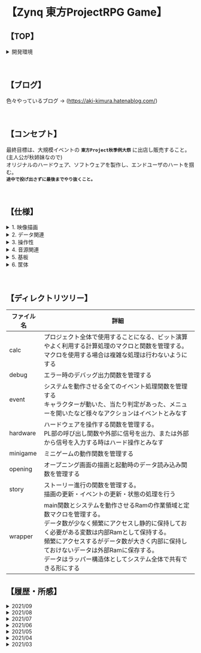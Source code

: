 # 【Zynq 東方ProjectRPG Game】

## 【TOP】

<details>
    <summary>開発環境</summary></br>
      Create	2021/03/27</br>
      Author	Kimura Kouta</br>
      Board	ArtyZ7-20</br>
      Ubuntu 20.04 LTS</br>
      Vitis20.2</br>
      Vivado20.2</br>
      Vitis_HLS20.2</br>
  </details>
  </br>
  </br>

## 【ブログ】
色々やっているブログ → (https://aki-kimura.hatenablog.com/)</br>
</br>
</br>


## 【コンセプト】
最終目標は、大規模イベントの **`東方Project秋季例大祭`** に出店し販売すること。(主人公が秋姉妹なので)</br>
オリジナルのハードウェア、ソフトウェアを製作し、エンドユーザのハートを掴む。</br>
**`途中で投げ出さずに最後までやり抜くこと。`**</br>
</br>
</br>

## 【仕様】

<details>
  <summary>1. 映像描画</summary></br>
  
  FPGAを使用したHDMI出力にする。</br>
  TFT_LCDを使用した携帯機を考えたが個人では値段が高価なため断念。</br>
  素材は配布可能なものを使用。</br>
    </br>
</details>

<details>
  <summary>2. データ関連</summary></br>
  
  SDカード、もしくはUSB、もしくはQSPIフラッシュメモリを使用。</br>
  ライセンスの仕様による。</br>
  DDRメモリは現状512MByteで足りそうではあるため同じで行く予定。</br>
  </br>
</details>

<details>
  <summary>3. 操作性</summary></br>
  
  6つのタクトスイッチを使用、上下左右ABボタン。</br>
  当初はカメラモジュールとセンサを用いてモーションキャプチャーにしようとした。</br>
  非接触＆運動不足解消になると思ったが、個人では値段が高くなるため断念。</br>
  </br>
</details>

<details>
  <summary>4. 音源関連</summary></br>
  
  I2Sを使用。</br>
  48khzの音源データを使用しアンプ回路を組んで出力とする。</br>
  デジタルフィルタで音源の加工を行い、アンプ回路の規模を小さくするようにする。</br>
  音源はフリーのものを使用。</br>
  </br>
</details>

<details>
  <summary>5. 基板</summary></br>

  BOM数、BOMコストを抑えるため、**`必要最低限の部品で製作する。`**</br>
  携帯機ではなくなったためある程度の大きさは許容する。</br>
  最低でも4層基板になるため、受注時に予め値段を調べておき最も安く作りやすい大きさで製作する。</br>
  - 評価基板にあるけどいらないもの</br>
    1. イーサネットコントローラ</br>
    2. USBデバッグ関連の回路</br>
    </br>
  - 評価基板を真似るべきもの</br>
    1. Zynqと電源回りの回路</br>
    2. HDMIの出力回路</br>
    3. スイッチ関連</br>
    4. USB書き込み回路</br>
    5. SDカード回路</br>
    6. FPGAの回路保存に使用するQSPIの回路</br>
    </br>
  - 追加しなければいけないもの</br>
    1. オーディオ回路</br>
    2. SDカードを読み込み専用にするならばセーブデータ書き込み用のEEPROM</br>
  </br>
</details>

<details>
  <summary>6. 筐体</summary></br>
  適当な業者に発注する。</br>
  二次元的な加工を施す。</br>
</br>
</details>
</br>
</br>

## 【ディレクトリツリー】
ファイル名 | 詳細
-|-
calc | プロジェクト全体で使用することになる、ビット演算やよく利用する計算処理のマクロと関数を管理する。</br>マクロを使用する場合は複雑な処理は行わないようにする
debug | エラー時のデバッグ出力関数を管理する
event | システムを動作させる全てのイベント処理関数を管理する</br>キャラクターが動いた、当たり判定があった、メニューを開いたなど様々なアクションはイベントとみなす
hardware | ハードウェアを操作する関数を管理する。</br>PL部の呼び出し関数や外部に信号を出力、または外部から信号を入力する時はハード操作とみなす
minigame | ミニゲームの動作関数を管理する
opening | オープニング画面の描画と起動時のデータ読み込み関数を管理する
story | ストーリー進行の関数を管理する。</br>描画の更新・イベントの更新・状態の処理を行う
wrapper | main関数とシステムを動作させるRamの作業領域と定数マクロを管理する。</br>データ数が少なく頻繁にアクセスし静的に保持しておく必要がある変数は内部Ramとして保持する。</br>頻繁にアクセスするがデータ数が大きく内部に保持しておけないデータは外部Ramに保存する。</br>データはラッパー構造体としてシステム全体で共有できる形にする


## 【履歴・所感】
<!-- 9 month --------------------------------------->
<details>
<summary>2021/09</summary></br>
  「所感」</br>
  見落としが無ければ、残るはイベントフラグの処理部分まで進んだと思う。</br>
  RPGは色んなフラグが入り乱れあって成立しているため、一番時間が掛かりそうな所だったので後回しにしていた。</br>
  多分、通常のゲームではスクリプトファイルを読み込んだりしてデータ処理をすると思うのだが、</br>
  Zynqでそこをどうやって処理するか考え中である。</br>
  ただここをクリアすれば、かなり良い感じになるので頑張るしかない。</br>
  </br>
</details>

<!-- 8 month --------------------------------------->
<details>
<summary>2021/08</summary></br>
  「所感」</br>
  RPGの醍醐味である戦闘処理を実装した。</br>
  毎度のことながら自分に実装できるか不安はあったけれども、遊べるレベルまでは到達できたと思う。</br>
  ATBシステム風なものを実装したのだが、自分で一から書いただけあって、思い通りにキャラクターが戦っているだけでも面白い。</br>
  こういった動く機能を実装できるとモチベーションが上がってくる。</br>
  </br>
</details>

<!-- 7 month --------------------------------------->
<details>
<summary>2021/07</summary></br>
  「所感」</br>
  季節が夏ということで、ジメジメしていてモチベーションが上がりにくい月だった。</br>
  データ構造・データの持ち方をリファクタリングして、SDカードのファイルを読み込んでDRAMに保存し、その保存データを使用する形に変更した。</br>
  これができるようになると、大きいデータを持てるようになるのだが、反面アドレスに直接アクセスする機会が増えるためバグが起こりやすくなる。</br>
  実際今月はバグと対話している時間が長かったため、なるべくアクセス部分を自動化するソースコードに変更しようと思う。</br>
  今苦労しておけば、後々楽ができるはず。</br>
  </br>
</details>

<!-- 6 month --------------------------------------->
<details>
<summary>2021/06</summary></br>
  「所感」</br>
  RPGではなく、まずは一画面で遊べるミニゲームを作ることとした。</br>
  そこである程度のものが作れればノウハウが得られると考えたためである。</br>
  pixelの操作に慣れるため縦横無尽に動き回る処理を行った結果、割と楽しいものが出来上がった気がする。</br>
  使わないのはもったいないため、ストーリー進行上のミニゲームとして実装しようと思う。</br>
  </br>
</details>

<!-- 5 month --------------------------------------->
<details>
<summary>2021/05</summary></br>
  「所感」</br>
  結構進捗が良い感じなような気がする。</br>
  とりあえずPL部での処理は置いておいて、慣れているC言語で画面描画やDRAM操作の確認をしていた。</br>
  実際に動いて嬉しく思ったが、やはり純粋なソフトでは画面データの更新処理は大変なようなのでPL部に処理を移行することとした。</br>
  VivadoでのAXIを使用するIPの作り方が良くわからなかったので、Vitis-HLSの高位合成にチャレンジしてみた。</br>
  テストにテストを重ね、紆余曲折を得て、ようやくまともに動くソースコードができたので良しとする。</br>
  ただ、簡単な描画ができただけでゲームっぽさは全く感じられないので、早く次のステージに進みたい。</br>
  </br>
</details>

<!-- 4 month --------------------------------------->
<details>
<summary>2021/04</summary></br>
  「所感」</br>
  プロジェクトの開始。</br>
  実際に作業を始めると沢山の課題に直面することとなった。</br>
  画像や音源の素材の作成、Zynqの環境構築、ArtyZ7-20の使用方法などなど・・・。</br>
  ソースコード以外の部分で凄く時間がかかりそうである。</br>
  何処から手を付けていいか混乱してしまったので、一度作業内容をガントチャートにまとめることにした。</br>
  </br>
</details>

<!-- 3 month --------------------------------------->
<details>
<summary>2021/03</summary></br>
  「所感」</br>
  プロットの作成、仕様決定。</br>
  今日からプロジェクトを始める訳だが、多分行き当たりばったり上手くいかないことが大半だと思う。</br>
  休日の時間を利用して何処まで進めることができるか、自分に期待する。</br>
  休日でもデバッグ作業は大変だと思うけど頑張ってほしい。</br>
  </br>
</details>